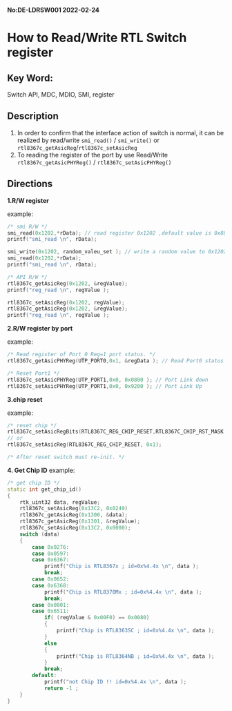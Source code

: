 **No:DE-LDRSW001 2022-02-24**
# How to Read/Write RTL Switch register
## Key Word:
Switch API, MDC, MDIO, SMI, register
## Description
1. In order to confirm that the interface action of switch is normal, it can be realized by read/write `smi_read()` / `smi_write()` or `rtl8367c_getAsicReg`/`rtl8367c_setAsicReg`
2. To reading the register of the port by use Read/Write `rtl8367c_getAsicPHYReg()` / `rtl8367c_setAsicPHYReg()`

## Directions
**1.R/W register**

example:

```cpp
/* smi R/W */
smi_read(0x1202,*rData); // read register 0x1202 ,default value is 0x88a8
printf("smi_read \n", rData);

smi_write(0x1202, random_valeu_set ); // write a random value to 0x1202
smi_read(0x1202,*rData);
printf("smi_read \n", rData);

/* API R/W */
rtl8367c_getAsicReg(0x1202, &regValue);
printf("reg_read \n", regValue );

rtl8367c_setAsicReg(0x1202, regValue);
rtl8367c_getAsicReg(0x1202, &regValue);
printf("reg_read \n", regValue );

```

**2.R/W register by port**

example:

```cpp
/* Read register of Port_0 Reg=1 port status. */
rtl8367c_getAsicPHYReg(UTP_PORT0,0x1, &regData ); // Read Port0 status register.

/* Reset Port1 */
rtl8367c_setAsicPHYReg(UTP_PORT1,0x0, 0x0800 ); // Port Link down
rtl8367c_setAsicPHYReg(UTP_PORT1,0x0, 0x9200 ); // Port Link Up
```

**3.chip reset**

example:

```cpp
/* reset chip */
rtl8367c_setAsicRegBits(RTL8367C_REG_CHIP_RESET,RTL8367C_CHIP_RST_MASK,1);
// or
rtl8367c_setAsicReg(RTL8367C_REG_CHIP_RESET, 0x1);

/* After reset switch must re-init. */

```

**4. Get Chip ID**
example:

```cpp
/* get chip ID */
static int get_chip_id()
{
    rtk_uint32 data, regValue;
    rtl8367c_setAsicReg(0x13C2, 0x0249)
    rtl8367c_getAsicReg(0x1300, &data);
    rtl8367c_getAsicReg(0x1301, &regValue);
    rtl8367c_setAsicReg(0x13C2, 0x0000);
    switch (data)
    {
        case 0x0276:
        case 0x0597:
        case 0x6367:
            printf("Chip is RTL8367x ; id=0x%4.4x \n", data );
            break;
        case 0x0652:
        case 0x6368:
            printf("Chip is RTL8370Mx ; id=0x%4.4x \n", data );
            break;
        case 0x0801:
        case 0x6511:
            if( (regValue & 0x00F0) == 0x0080)
            {
                printf("Chip is RTL8363SC ; id=0x%4.4x \n", data );
            } 
            else 
            {
                printf("Chip is RTL8364NB ; id=0x%4.4x \n", data );
            }
            break;
        default:
            printf("not Chip ID !! id=0x%4.4x \n", data );
            return -1 ;
    }
}
```